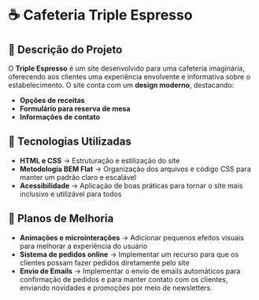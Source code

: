 # ☕ Cafeteria Triple Espresso

## 📌 Descrição do Projeto

O **Triple Espresso** é um site desenvolvido para uma cafeteria imaginária, oferecendo aos clientes uma experiência envolvente e informativa sobre o estabelecimento. O site conta com um **design moderno**, destacando:

- **Opções de receitas**
- **Formulário para reserva de mesa**
- **Informações de contato**

## 🚀 Tecnologias Utilizadas

- **HTML e CSS** → Estruturação e estilização do site
- **Metodologia BEM Flat** → Organização dos arquivos e código CSS para manter um padrão claro e escalável
- **Acessibilidade** → Aplicação de boas práticas para tornar o site mais inclusivo e utilizável para todos

## 🔧 Planos de Melhoria

- **Animações e microinterações** → Adicionar pequenos efeitos visuais para melhorar a experiência do usuário
- **Sistema de pedidos online** → Implementar um recurso para que os clientes possam fazer pedidos diretamente pelo site
- **Envio de Emails** → Implementar o envio de emails automáticos para confirmação de pedidos e para manter contato com os clientes, enviando novidades e promoções por meio de newsletters.

